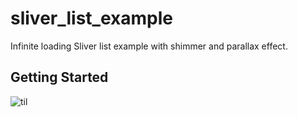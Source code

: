# sliver_list_example
Infinite loading Sliver list example with shimmer and parallax effect.

## Getting Started
![til](./preview.gif)
